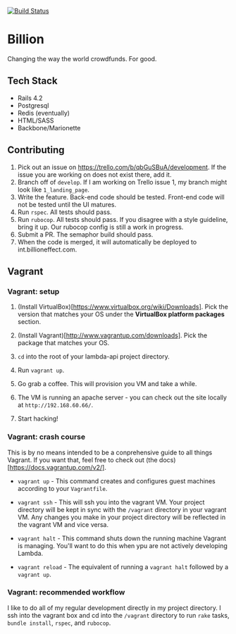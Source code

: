 [![Build Status](https://semaphoreci.com/api/v1/projects/056267a7-6787-482b-b9e0-50bfc275ce19/420189/badge.svg)](https://semaphoreci.com/avargas/web)

# Billion
Changing the way the world crowdfunds. For good.

## Tech Stack

* Rails 4.2
* Postgresql
* Redis (eventually)
* HTML/SASS
* Backbone/Marionette

## Contributing

1. Pick out an issue on https://trello.com/b/qbGuSBuA/development. If the issue
you are working on does not exist there, add it.
2. Branch off of `develop`. If I am working on Trello issue 1, my branch might
look like `1_landing_page`.
3. Write the feature. Back-end code should be tested. Front-end code will not
be tested until the UI matures.
4. Run `rspec`. All tests should pass.
5. Run `rubocop`. All tests should pass. If you disagree with a style guideline,
bring it up. Our rubocop config is still a work in progress.
6. Submit a PR. The semaphor build should pass.
7. When the code is merged, it will automatically be deployed to
int.billioneffect.com.

## Vagrant

### Vagrant: setup

1. (Install VirtualBox)[https://www.virtualbox.org/wiki/Downloads]. Pick the
version that matches your OS under the **VirtualBox platform packages** section.

2. (Install Vagrant)[http://www.vagrantup.com/downloads]. Pick the package
that matches your OS.

3. `cd` into the root of your lambda-api project directory.

4. Run `vagrant up`.

5. Go grab a coffee. This will provision you VM and take a while.

6. The VM is running an apache server - you can check out the site locally at
`http://192.168.60.66/`.

7. Start hacking!

### Vagrant: crash course

This is by no means intended to be a conprehensive guide to all things Vagrant.
If you want that, feel free to check out
(the docs)[https://docs.vagrantup.com/v2/].

* `vagrant up` - This command creates and configures guest machines according
to your `Vagrantfile`.

* `vagrant ssh` - This will ssh you into the vagrant VM. Your project directory
will be kept in sync with the `/vagrant` directory in your vagrant VM. Any
changes you make in your project directory will be reflected in the vagrant VM
and vice versa.

* `vagrant halt` - This command shuts down the running machine Vagrant is
managing. You'll want to do this when ypu are not actively developing Lambda.

* `vagrant reload` - The equivalent of running a `vagrant halt` followed by a
`vagrant up`.

### Vagrant: recommended workflow

I like to do all of my regular development directly in my project directory. I
ssh into the vagrant box and cd into the `/vagrant` directory to run `rake`
tasks, `bundle install`, `rspec`, and `rubocop`.
